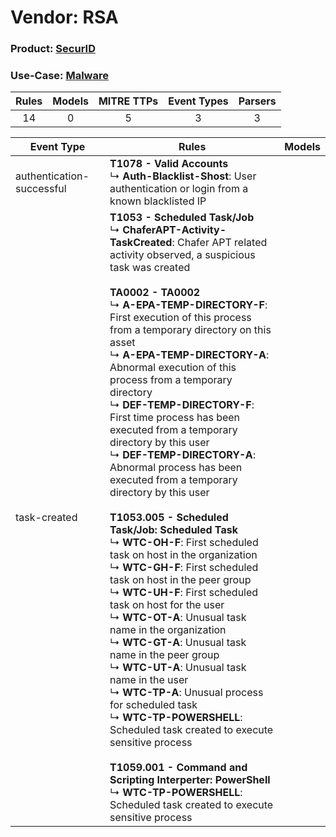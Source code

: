 Vendor: RSA
===========
### Product: [SecurID](../ds_rsa_securid.md)
### Use-Case: [Malware](../../../../UseCases/uc_malware.md)

| Rules | Models | MITRE TTPs | Event Types | Parsers |
|:-----:|:------:|:----------:|:-----------:|:-------:|
|  14   |   0    |     5      |      3      |    3    |

| Event Type                | Rules                                                                                                                                                                                                                                                                                                                                                                                                                                                                                                                                                                                                                                                                                                                                                                                                                                                                                                                                                                                                                                                                                                                                                                                                                                                                                                                                                                                              | Models |
| ------------------------- | -------------------------------------------------------------------------------------------------------------------------------------------------------------------------------------------------------------------------------------------------------------------------------------------------------------------------------------------------------------------------------------------------------------------------------------------------------------------------------------------------------------------------------------------------------------------------------------------------------------------------------------------------------------------------------------------------------------------------------------------------------------------------------------------------------------------------------------------------------------------------------------------------------------------------------------------------------------------------------------------------------------------------------------------------------------------------------------------------------------------------------------------------------------------------------------------------------------------------------------------------------------------------------------------------------------------------------------------------------------------------------------------------- | ------ |
| authentication-successful | <b>T1078 - Valid Accounts</b><br> ↳ <b>Auth-Blacklist-Shost</b>: User authentication or login from a known blacklisted IP                                                                                                                                                                                                                                                                                                                                                                                                                                                                                                                                                                                                                                                                                                                                                                                                                                                                                                                                                                                                                                                                                                                                                                                                                                                                          |        |
| task-created              | <b>T1053 - Scheduled Task/Job</b><br> ↳ <b>ChaferAPT-Activity-TaskCreated</b>: Chafer APT related activity observed, a suspicious task was created<br><br><b>TA0002 - TA0002</b><br> ↳ <b>A-EPA-TEMP-DIRECTORY-F</b>: First execution of this process from a temporary directory on this asset<br> ↳ <b>A-EPA-TEMP-DIRECTORY-A</b>: Abnormal execution of this process from a temporary directory<br> ↳ <b>DEF-TEMP-DIRECTORY-F</b>: First time process has been executed from a temporary directory by this user<br> ↳ <b>DEF-TEMP-DIRECTORY-A</b>: Abnormal process has been executed from a temporary directory by this user<br><br><b>T1053.005 - Scheduled Task/Job: Scheduled Task</b><br> ↳ <b>WTC-OH-F</b>: First scheduled task on host in the organization<br> ↳ <b>WTC-GH-F</b>: First scheduled task on host in the peer group<br> ↳ <b>WTC-UH-F</b>: First scheduled task on host for the user<br> ↳ <b>WTC-OT-A</b>: Unusual task name in the organization<br> ↳ <b>WTC-GT-A</b>: Unusual task name in the peer group<br> ↳ <b>WTC-UT-A</b>: Unusual task name in the user<br> ↳ <b>WTC-TP-A</b>: Unusual process for scheduled task<br> ↳ <b>WTC-TP-POWERSHELL</b>: Scheduled task created to execute sensitive process<br><br><b>T1059.001 - Command and Scripting Interperter: PowerShell</b><br> ↳ <b>WTC-TP-POWERSHELL</b>: Scheduled task created to execute sensitive process |        |